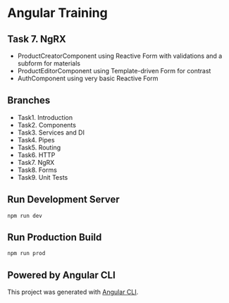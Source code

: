 # Angular Training

## Task 7. NgRX
- ProductCreatorComponent using Reactive Form with validations and a subform for materials
- ProductEditorComponent using Template-driven Form for contrast
- AuthComponent using very basic Reactive Form

## Branches
 - Task1. Introduction
 - Task2. Components
 - Task3. Services and DI
 - Task4. Pipes
 - Task5. Routing
 - Task6. HTTP
 - Task7. NgRX
 - Task8. Forms
 - Task9. Unit Tests

## Run Development Server
```
npm run dev
```

## Run Production Build
```
npm run prod
```

## Powered by Angular CLI
This project was generated with [Angular CLI](https://github.com/angular/angular-cli).
